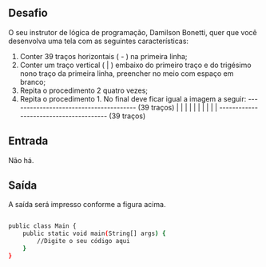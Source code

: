 ## Desafio

O seu instrutor de lógica de programação, Damilson Bonetti, quer que você desenvolva uma tela com as seguintes características:
1.	Conter 39 traços horizontais ( - ) na primeira linha;
2.	Conter um traço vertical ( | ) embaixo do primeiro traço e do trigésimo nono traço da primeira linha, preencher no meio com espaço em branco;
3.	Repita o procedimento 2 quatro vezes;
4.	Repita o procedimento 1.
No final deve ficar igual a imagem a seguir:
--------------------------------------- (39 traços)
|                                     |
|                                     |
|                                     |
|                                     |
|                                     |
--------------------------------------- (39 traços)

## Entrada

Não há.

## Saída

A saída será impresso conforme a figura acima.

```bash

public class Main {
	public static void main(String[] args) {
		//Digite o seu código aqui
	}
}



```

